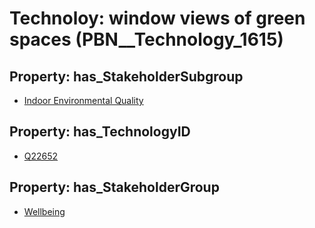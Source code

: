 # Technoloy: __window views of green spaces__ (PBN__Technology_1615)

## Property: has_StakeholderSubgroup

* [Indoor Environmental Quality](PBN__TechSubgroup_79)

## Property: has_TechnologyID

* [Q22652](Q22652)

## Property: has_StakeholderGroup

* [Wellbeing](PBN__TechGroup_2)

